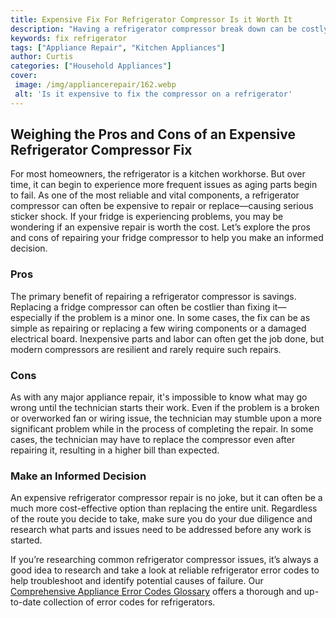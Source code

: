 ```yaml
---
title: Expensive Fix For Refrigerator Compressor Is it Worth It
description: "Having a refrigerator compressor break down can be costly but is it worth it to repair it In this blog post we will explore the cost of repairing a refrigerator compressor compared to the alternatives"
keywords: fix refrigerator
tags: ["Appliance Repair", "Kitchen Appliances"]
author: Curtis
categories: ["Household Appliances"]
cover: 
 image: /img/appliancerepair/162.webp
 alt: 'Is it expensive to fix the compressor on a refrigerator'
---
```

## Weighing the Pros and Cons of an Expensive Refrigerator Compressor Fix

For most homeowners, the refrigerator is a kitchen workhorse. But over time, it can begin to experience more frequent issues as aging parts begin to fail. As one of the most reliable and vital components, a refrigerator compressor can often be expensive to repair or replace—causing serious sticker shock. If your fridge is experiencing problems, you may be wondering if an expensive repair is worth the cost. Let’s explore the pros and cons of repairing your fridge compressor to help you make an informed decision. 

### Pros 

The primary benefit of repairing a refrigerator compressor is savings. Replacing a fridge compressor can often be costlier than fixing it—especially if the problem is a minor one. In some cases, the fix can be as simple as repairing or replacing a few wiring components or a damaged electrical board. Inexpensive parts and labor can often get the job done, but modern compressors are resilient and rarely require such repairs.

### Cons 

As with any major appliance repair, it's impossible to know what may go wrong until the technician starts their work. Even if the problem is a broken or overworked fan or wiring issue, the technician may stumble upon a more significant problem while in the process of completing the repair. In some cases, the technician may have to replace the compressor even after repairing it, resulting in a higher bill than expected. 

### Make an Informed Decision

An expensive refrigerator compressor repair is no joke, but it can often be a much more cost-effective option than replacing the entire unit. Regardless of the route you decide to take, make sure you do your due diligence and research what parts and issues need to be addressed before any work is started. 

If you’re researching common refrigerator compressor issues, it’s always a good idea to research and take a look at reliable refrigerator error codes to help troubleshoot and identify potential causes of failure. Our [Comprehensive Appliance Error Codes Glossary](./error-codes/) offers a thorough and up-to-date collection of error codes for refrigerators.
